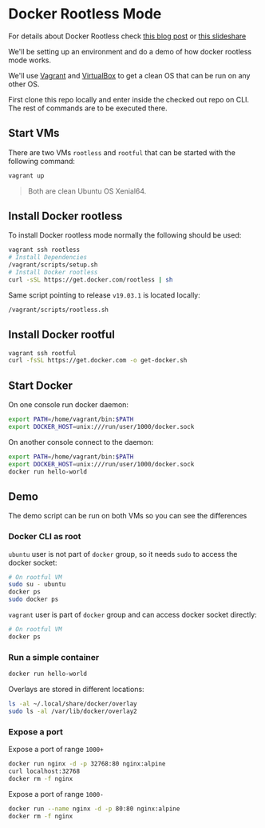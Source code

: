 # Docker Rootless Mode

For details about Docker Rootless check [this blog post](https://medium.com/@tonistiigi/experimenting-with-rootless-docker-416c9ad8c0d6) or [this slideshare](https://es.slideshare.net/AkihiroSuda/dockercon-2019-hardening-docker-daemon-with-rootless-mode)

We'll be setting up an environment and do a demo of how docker rootless mode works.

We'll use [Vagrant] and [VirtualBox] to get a clean OS that can be run on any other OS.

[Vagrant]: https://www.vagrantup.com/
[VirtualBox]: https://www.virtualbox.org/

First clone this repo locally and enter inside the checked out repo on CLI. The rest of commands are to be executed there.

## Start VMs

There are two VMs `rootless` and `rootful` that can be started with the following command:

```sh
vagrant up
```

> Both are clean Ubuntu OS Xenial64.

## Install Docker rootless

To install Docker rootless mode normally the following should be used:

```sh
vagrant ssh rootless
# Install Dependencies
/vagrant/scripts/setup.sh
# Install Docker rootless
curl -sSL https://get.docker.com/rootless | sh
```

Same script pointing to release `v19.03.1` is located locally:

```sh
/vagrant/scripts/rootless.sh
```

## Install Docker rootful

```sh
vagrant ssh rootful
curl -fsSL https://get.docker.com -o get-docker.sh
```

## Start Docker

On one console run docker daemon:

```sh
export PATH=/home/vagrant/bin:$PATH
export DOCKER_HOST=unix:///run/user/1000/docker.sock
```

On another console connect to the daemon:

```sh
export PATH=/home/vagrant/bin:$PATH
export DOCKER_HOST=unix:///run/user/1000/docker.sock
docker run hello-world
```

## Demo

The demo script can be run on both VMs so you can see the differences

### Docker CLI as root

`ubuntu` user is not part of `docker` group, so it needs `sudo` to access the docker socket:


```sh
# On rootful VM
sudo su - ubuntu
docker ps
sudo docker ps
```

`vagrant` user is part of `docker` group and can access docker socket directly:

```sh
# On rootful VM
docker ps
```

### Run a simple container

```sh
docker run hello-world
```

Overlays are stored in different locations:

```sh
ls -al ~/.local/share/docker/overlay
sudo ls -al /var/lib/docker/overlay2
```

### Expose a port

Expose a port of range `1000+`

```sh
docker run nginx -d -p 32768:80 nginx:alpine
curl localhost:32768
docker rm -f nginx
```

Expose a port of range `1000-`

```sh
docker run --name nginx -d -p 80:80 nginx:alpine
docker rm -f nginx
```
